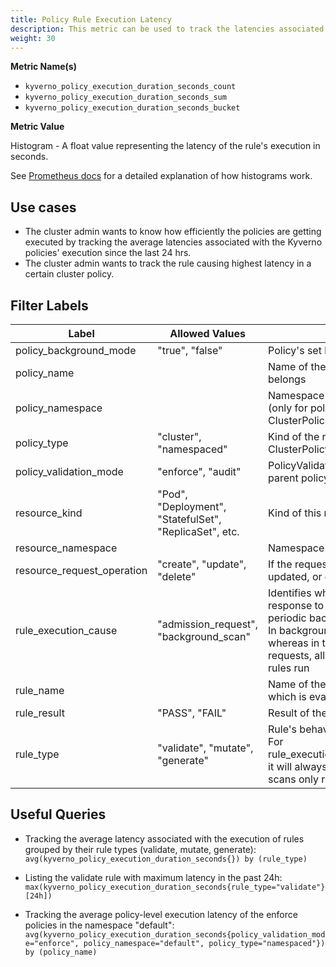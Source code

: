 ```yaml
---
title: Policy Rule Execution Latency
description: This metric can be used to track the latencies associated with the execution/processing of the individual rules whenever they evaluate incoming resource requests or execute background scans. This metric can be further aggregated to present latencies at the policy-level.
weight: 30
---
```


**Metric Name(s)**

* `kyverno_policy_execution_duration_seconds_count`
* `kyverno_policy_execution_duration_seconds_sum`
* `kyverno_policy_execution_duration_seconds_bucket`

**Metric Value**

Histogram - A float value representing the latency of the rule's execution in seconds.

See [Prometheus docs](https://prometheus.io/docs/practices/histograms/) for a detailed explanation of how histograms work.

## Use cases

* The cluster admin wants to know how efficiently the policies are getting executed by tracking the average latencies associated with the Kyverno policies' execution since the last 24 hrs.
* The cluster admin wants to track the rule causing highest latency in a certain cluster policy.

## Filter Labels

| Label | Allowed Values | Description |
| --- | --- | --- |
| policy\_background\_mode | "true", "false" | Policy's set background mode |
| policy\_name | | Name of the policy to which the rule belongs |
| policy\_namespace | | Namespace in which this Policy resides (only for policies with kind: Policy), For ClusterPolicies, this field will be "-" |
| policy\_type | "cluster", "namespaced" | Kind of the rule's parent policy. Kind: ClusterPolicy or Kind: Policy |
| policy\_validation\_mode | "enforce", "audit" | PolicyValidationFailure action of the rule's parent policy |
| resource\_kind | "Pod", "Deployment", "StatefulSet", "ReplicaSet", etc. | Kind of this resource |
| resource\_namespace | | Namespace in which this resource lives |
| resource\_request\_operation | "create", "update", "delete" | If the requested resource is being created, updated, or deleted. |
| rule\_execution\_cause | "admission\_request", "background\_scan" | Identifies whether the rule is executing in response to an admission request or a periodic background scan.<br>In background scans, only validate rules whereas in the case of admission requests, all validate/mutate/generate rules run |
| rule\_name | | Name of the rule, in the above policy, which is evaluating in this situation |
| rule\_result | "PASS", "FAIL" | Result of the rule's execution |
| rule\_type | "validate", "mutate", "generate" | Rule's behavior type.<br>For rule\_execution\_cause="background\_scan", it will always be "validate" as background scans only run validate rules |

## Useful Queries

* Tracking the average latency associated with the execution of rules grouped by their rule types (validate, mutate, generate):<br>
`avg(kyverno_policy_execution_duration_seconds{}) by (rule_type)`

* Listing the validate rule with maximum latency in the past 24h:<br>
`max(kyverno_policy_execution_duration_seconds{rule_type="validate"}[24h])`

* Tracking the average policy-level execution latency of the enforce policies in the namespace "default":<br>
`avg(kyverno_policy_execution_duration_seconds{policy_validation_mode="enforce", policy_namespace="default", policy_type="namespaced"}) by (policy_name)`
